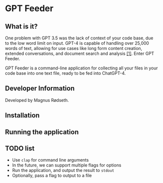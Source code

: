 # GPT Feeder

## What is it?

One problem with GPT 3.5 was the lack of context of your code base, due to the low word limit on input. GPT-4 is capable of handling over 25,000 words of text, allowing for use cases like long form content creation, extended conversations, and document search and analysis [[1]](https://openai.com/product/gpt-4). Enter GPT Feeder.

GPT Feeder is a command-line application for collecting all your files in your code base into one text file, ready to be fed into ChatGPT-4.

## Developer Information

Developed by Magnus Rødseth.

## Installation

## Running the application

## TODO list

- Use `clap` for command line arguments
- In the future, we can support multiple flags for options
- Run the application, and output the result to `stdout`
- Optionally, pass a flag to output to a file
